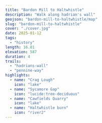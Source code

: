 ```yaml
---
title: "Bardon Mill to Haltwhistle"
description: "Walk along hadrian's wall"
geojson: "bardon-mill-to-haltwhistle/map"
slug: "bardon-mill-to-haltwhistle"
cover: "./cover.jpg"
date: 2025-01-12
tags:
  - "history"
length: 16.81
elevation: 587
duration: 4
trails:
  - "hadrians-wall"
  - "pennine-way"
highlights:
  - name: "Crag Lough"
    icon: "lake"
  - name: "Sycamore Gap"
    icon: "lucide:tree-deciduous"
  - name: "Cawfields Quarry"
    icon: "lake"
  - name: "Haltwhistle burn"
    icon: "river2"
---
```

